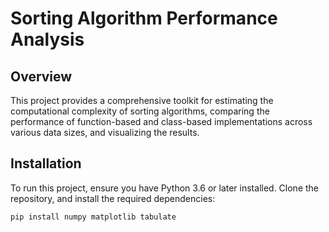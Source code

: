 # Sorting Algorithm Performance Analysis

## Overview

This project provides a comprehensive toolkit for estimating the computational complexity of sorting algorithms, comparing the performance of function-based and class-based implementations across various data sizes, and visualizing the results.

## Installation

To run this project, ensure you have Python 3.6 or later installed. Clone the repository, and install the required dependencies:

```bash
pip install numpy matplotlib tabulate

```
